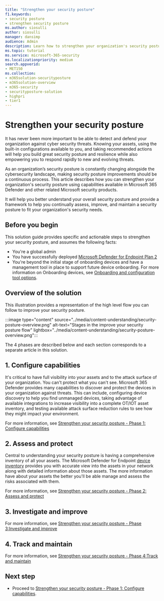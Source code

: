 ```yaml
---
title: "Strengthen your security posture"
f1.keywords:
- security posture
- strengthen security posture
ms.author: siosulli
author: siosulli
manager: dansimp
audience: Admin
description: Learn how to strengthen your organization's security posture.
ms.topic: tutorial
ms.service: microsoft-365-security
ms.localizationpriority: medium
search.appverid:
- MET150
ms.collection:
- m365solution-securityposture
- m365solution-overview
- m365-security
- securityposture-solution
- highpri
- tier1
---
```


# Strengthen your security posture

It has never been more important to be able to detect and defend your organization against cyber security threats. Knowing your assets, using the built-in configurations available to you, and taking recommended actions will help you build great security posture and resilience while also empowering you to respond rapidly to new and evolving threats.

As an organization’s security posture is constantly changing alongside the cybersecurity landscape, making security posture improvements should be a continuous process. This article describes how you can strengthen your organization's security posture using capabilities available in Microsoft 365 Defender and other related Microsoft security products.

It will help you better understand your overall security posture and provide a framework to help you continually assess, improve, and maintain a security posture to fit your organization's security needs.

## Before you begin

This solution guide provides specific and actionable steps to strengthen your security posture, and assumes the following facts:

- You're a global admin
- You have successfully deployed [Microsoft Defender for Endpoint Plan 2](../security/defender-endpoint/microsoft-defender-endpoint.md)
- You're beyond the initial stage of onboarding devices and have a management tool in place to support future device onboarding. For more information on Onboarding devices, see [Onboarding and configuration tool options](../security/defender-endpoint/onboard-configure.md#onboarding-and-configuration-tool-options).

## Overview of the solution

This illustration provides a representation of the high level flow you can follow to improve your security posture.

:::image type="content" source="../media/content-understanding/security-posture-overview.png" alt-text="Stages in the improve your security posture flow" lightbox="../media/content-understanding/security-posture-overview.png":::

The 4 phases are described below and each section corresponds to a separate article in this solution.

## 1. Configure capabilities

It's critical to have full visibility into your assets and to the attack surface of your organization. You can't protect what you can't see. Microsoft 365 Defender provides many capabilities to discover and protect the devices in your organization against threats. This can include, configuring device discovery to help you find unmanaged devices, taking advantage of available integrations to increase visibility into a complete OT/IOT asset inventory, and testing available attack surface reduction rules to see how they might impact your environment.

For more information, see [Strengthen your security posture - Phase 1: Configure capabilities](strengthen-security-posture-configure-capabilities.md)

## 2. Assess and protect

Central to understanding your security posture is having a comprehensive inventory of all your assets. The Microsoft Defender for Endpoint [device inventory](../security/defender-endpoint/machine.md) provides you with accurate view into the assets in your network along with detailed information about those assets. The more information have about your assets the better you'll be able manage and assess the risks associated with them.

For more information, see [Strengthen your security posture - Phase 2: Assess and protect](strengthen-security-posture-assess-protect.md)

## 3. Investigate and improve

For more information, see [Strengthen your security posture - Phase 3:Investigate and improve](strengthen-security-posture-investigate-improve.md)

## 4. Track and maintain

For more information, see [Strengthen your security posture - Phase 4:Track and maintain](strengthen-security-posture-track-maintain.md)

## Next step

- Proceed to [Strengthen your security posture - Phase 1: Configure capabilities](strengthen-security-posture-configure-capabilities.md).
